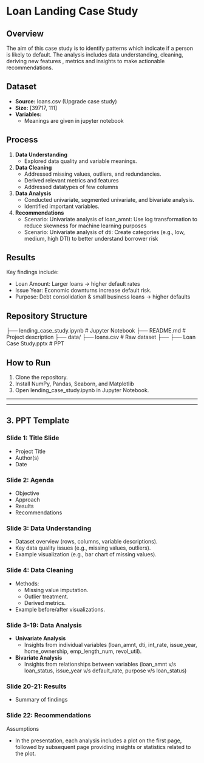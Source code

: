 # Loan Landing Case Study

## Overview
The aim of this case study is to identify patterns which indicate if a person is likely to default. The analysis includes data understanding, cleaning, deriving new features , metrics and insights to make actionable recommendations.

## Dataset
- **Source:** loans.csv (Upgrade case study)
- **Size:** [39717, 111]
- **Variables:**
  - Meanings are given in jupyter notebook
 
## Process
1. **Data Understanding**
   - Explored data quality and variable meanings.
2. **Data Cleaning**
   - Addressed missing values, outliers, and redundancies.
   - Derived relevant metrics and features
   - Addressed datatypes of few columns
3. **Data Analysis**
   - Conducted univariate, segmented univariate, and bivariate analysis.
   - Identified important variables.
4. **Recommendations**
   - Scenario: Univariate analysis of loan_amnt: Use log transformation to reduce skewness for machine learning purposes
   - Scenario: Univariate analysis of dti: Create categories (e.g., low, medium, high DTI) to better understand borrower risk

## Results
Key findings include:
- Loan Amount: Larger loans → higher default rates 
- Issue Year: Economic downturns increase default risk.
- Purpose: Debt consolidation & small business loans → higher defaults

## Repository Structure
├── lending_case_study.ipynb       # Jupyter Notebook
├── README.md              # Project description
├── data/
    ├── loans.csv       # Raw dataset
    ├──
├── Loan Case Study.pptx     # PPT


## How to Run
1. Clone the repository.
2. Install NumPy, Pandas, Seaborn, and Matplotlib
3. Open lending_case_study.ipynb in Jupyter Notebook.

---------------


---

## **3. PPT Template**

### **Slide 1: Title Slide**
- Project Title
- Author(s)
- Date

### **Slide 2: Agenda**
- Objective
- Approach
- Results
- Recommendations

### **Slide 3: Data Understanding**
- Dataset overview (rows, columns, variable descriptions).
- Key data quality issues (e.g., missing values, outliers).
- Example visualization (e.g., bar chart of missing values).

### **Slide 4: Data Cleaning**
- Methods:
  - Missing value imputation.
  - Outlier treatment.
  - Derived metrics.
- Example before/after visualizations.

### **Slide 3-19: Data Analysis**
- **Univariate Analysis**
  - Insights from individual variables (loan_amnt, dti, int_rate, issue_year, home_ownership, emp_length_num, revol_util).
- **Bivariate Analysis**
  - Insights from relationships between variables (loan_amnt v/s loan_status, issue_year v/s default_rate, purpose v/s loan_status)

### **Slide 20-21: Results**
- Summary of findings

### **Slide 22: Recommendations**

Assumptions

- In the presentation, each analysis includes a plot on the first page, followed by subsequent page providing insights or statistics related to the plot.
